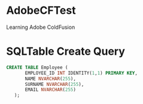 # AdobeCFTest
 Learning Adobe ColdFusion
# SQLTable Create Query
 ```sql
CREATE TABLE Employee (
        EMPLOYEE_ID INT IDENTITY(1,1) PRIMARY KEY,
        NAME NVARCHAR(255),
        SURNAME NVARCHAR(255),
        EMAIL NVARCHAR(255)
    ); 
```
